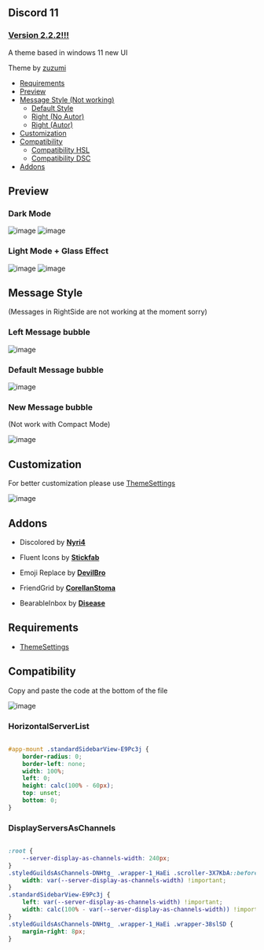 ## Discord 11

### [Version 2.2.2!!!](https://github.com/zuzumi-f/Discord-11/releases)

A theme based in windows 11 new UI

Theme by [zuzumi](https://github.com/zuzumi-f)

* [Requirements](#requirements)
* [Preview](#preview)
* [Message Style (Not working)](#message-style)
    * [Default Style](#left-message-bubble)
    * [Right (No Autor)](#default-message-bubble)
    * [Right (Autor)](#new-message-bubble)
* [Customization](#customization)
* [Compatibility](#compatibility)
    * [Compatibility HSL](#horizontalserverlist)
    * [Compatibility DSC](#displayserversaschannels)
* [Addons](#addons)

## Preview

### Dark Mode
![image](https://user-images.githubusercontent.com/79029257/194544225-f1cd4f8b-20fa-447e-a32f-3baddd741335.png)
![image](https://user-images.githubusercontent.com/79029257/194544283-ca71f051-c371-431c-bf76-6eab7c65e0b3.png)

### Light Mode + Glass Effect
![image](https://user-images.githubusercontent.com/79029257/194544490-36ae2c96-7bd1-4e0e-8692-4b672fc7f351.png)
![image](https://user-images.githubusercontent.com/79029257/194544575-55d28816-d855-4b4f-8087-5a75dc7b3e7b.png)

## Message Style

(Messages in RightSide are not working at the moment sorry)

### Left Message bubble
![image](https://user-images.githubusercontent.com/79029257/183246736-7c229bb6-c064-4870-a6eb-744d4bd8d951.png)

### Default Message bubble
![image](https://user-images.githubusercontent.com/79029257/183246763-c3824133-3e38-4ec1-a7a2-ae415670eff7.png)

### New Message bubble

(Not work with Compact Mode)

![image](https://user-images.githubusercontent.com/79029257/183246798-c534587b-37f6-403e-9547-fb46dced9f25.png)

## Customization

For better customization please use [ThemeSettings](https://betterdiscord.app/plugin/ThemeSettings)

![image](https://user-images.githubusercontent.com/79029257/183246831-7820dbef-89a6-439e-a640-56d50a9e3019.png)

## Addons
* Discolored by **[Nyri4](https://github.com/NYRI4/Discolored)**

* Fluent Icons by **[Stickfab](https://github.com/stickfab/pc-fluenticons)**

* Emoji Replace by **[DevilBro](https://github.com/mwittrien/BetterDiscordAddons/blob/master/Themes/EmojiReplace/EmojiReplace.theme.css)**

* FriendGrid by **[CorellanStoma](https://github.com/CreArts-Community/Friends-Grid)**

* BearableInbox by **[Disease](https://github.com/maenDisease/BetterDiscordStuff/blob/main/css/bearableInbox.css)**

## Requirements
* [ThemeSettings](https://betterdiscord.app/plugin/ThemeSettings)

## Compatibility

Copy and paste the code at the bottom of the file

![image](https://user-images.githubusercontent.com/79029257/185492619-98009f68-31c4-4a59-a8dc-e515d22b4363.png)

### HorizontalServerList

```css

#app-mount .standardSidebarView-E9Pc3j {
    border-radius: 0;
    border-left: none;
    width: 100%;
    left: 0;
    height: calc(100% - 60px);
    top: unset;
    bottom: 0;
}
```

### DisplayServersAsChannels

```css

:root {
    --server-display-as-channels-width: 240px;
}
.styledGuildsAsChannels-DNHtg_ .wrapper-1_HaEi .scroller-3X7KbA::before {
    width: var(--server-display-as-channels-width) !important;
}
.standardSidebarView-E9Pc3j {
    left: var(--server-display-as-channels-width) !important;
    width: calc(100% - var(--server-display-as-channels-width)) !important;
}
.styledGuildsAsChannels-DNHtg_ .wrapper-1_HaEi .wrapper-38slSD {
    margin-right: 8px;
}
```
